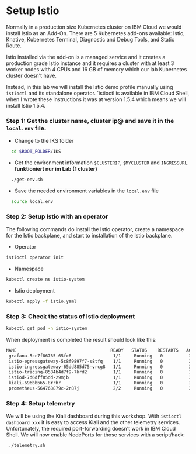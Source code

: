 # Setup Istio

Normally in a production size Kubernetes cluster on IBM Cloud we would install Istio as an Add-On. There are 5 Kubernetes add-ons available: Istio, Knative, Kubernetes Terminal, Diagnostic and Debug Tools, and Static Route. 

Istio installed via the add-on is a managed service and it creates a production grade Istio instance and it requires a cluster with at least 3 worker nodes with 4 CPUs and 16 GB of memory which our lab Kubernetes cluster doesn't have.

Instead, in this lab we will install the Istio demo profile manually using `istioctl` and its standalone operator. `istioctl is available in IBM Cloud Shell, when I wrote these instructions it was at version 1.5.4 which means we will install Istio 1.5.4.

### Step 1: Get the cluster name, cluster ip@ and save it in the `local.env` file.

* Change to the IKS folder
```sh
  cd $ROOT_FOLDER/IKS
```
* Get the environment information `$CLUSTERIP`, `$MYCLUSTER` and `INGRESSURL`.
**funktioniert nur im Lab (1 cluster)**
```sh
  ./get-env.sh    
```

* Save the needed environment variables in the `local.env` file
```sh
  source local.env
```

### Step 2: Setup Istio with an operator 

The following commands do install the Istio operator, create a namespace for the Istio backplane, and start to installation of the Istio backplane.

* Operator
```sh
istioctl operator init
```

* Namespace
```sh
kubectl create ns istio-system
```

* Istio deployment
```sh
kubectl apply -f istio.yaml
```

### Step 3: Check the status of Istio deployment

```sh
kubectl get pod -n istio-system
```

When deployment is completed the result should look like this:

```sh
NAME                                    READY   STATUS    RESTARTS   AGE
 grafana-5cc7f86765-65fc6                1/1     Running   0          3m28s
 istio-egressgateway-5c8f9897f7-s8tfq    1/1     Running   0          3m32s
 istio-ingressgateway-65dd885d75-vrcg8   1/1     Running   0          3m29s
 istio-tracing-8584b4d7f9-7krd2          1/1     Running   0          3m13s
 istiod-7d6dff85dd-29mjb                 1/1     Running   0          3m29s
 kiali-696bb665-8rrhr                    1/1     Running   0          3m12s
 prometheus-564768879c-2r87j             2/2     Running   0          3m12s
```

### Step 4: Setup telemetry

We will be using the Kiali dashboard during this workshop. With `istioctl dashboard xxx` it is easy to access Kiali and the other telemetry services. Unfortunately, the required port-forwarding doesn't work in IBM Cloud Shell. We will now enable NodePorts for those services with a script/hack:

```sh
 ./telemetry.sh
 ```